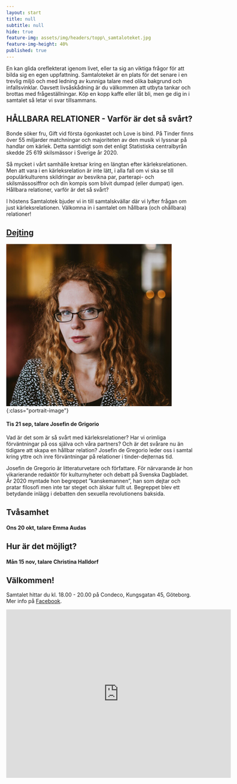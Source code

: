 ```yaml
---
layout: start
title: null
subtitle: null
hide: true
feature-img: assets/img/headers/topp\_samtaloteket.jpg
feature-img-height: 40%
published: true
---
```

En kan glida oreflekterat igenom livet, eller ta sig an viktiga
frågor för att bilda sig en egen uppfattning. Samtaloteket är en plats för det
senare i en trevlig miljö och med ledning av kunniga talare med olika bakgrund
och infallsvinklar. Oavsett livsåskådning är du välkommen att utbyta tankar
och brottas med frågeställningar. Köp en kopp kaffe eller låt bli, men ge dig
in i samtalet så letar vi svar tillsammans.


## HÅLLBARA RELATIONER - Varför är det så svårt?
Bonde söker fru, Gift vid första ögonkastet och Love is bind. På Tinder finns över 55 miljarder matchningar och majoriteten av den musik vi lyssnar på handlar om kärlek. Detta samtidigt som det enligt Statistiska centralbyrån skedde 25 619 skilsmässor i Sverige år 2020.

Så mycket i vårt samhälle kretsar kring en längtan efter kärleksrelationen. Men att vara i en kärleksrelation är inte lätt, i alla fall om vi ska se till populärkulturens skildringar av besvikna par, parterapi- och skilsmässosiffror och din kompis som blivit dumpad (eller dumpat) igen. Hållbara relationer, varför är det så svårt?

I höstens Samtalotek bjuder vi in till samtalskvällar där vi lyfter frågan om just kärleksrelationen. Välkomna in i samtalet om hållbara (och ohållbara) relationer!

## [Dejting](https://www.facebook.com/events/219468756821000/)

![Josefin de Grigorio](assets/img/speakers/josefin_de_grigorio.jpg 'Josefin de Grigorio'){:class="portrait-image"}

#### Tis 21 sep, talare Josefin de Grigorio
Vad är det som är så svårt med kärleksrelationer? Har vi orimliga förväntningar på oss själva och våra partners? Och är det svårare nu än tidigare att skapa en hållbar relation? Josefin de Gregorio leder oss i samtal kring yttre och inre förväntningar på relationer i tinder-dejternas tid.

Josefin de Gregorio är litteraturvetare och författare. För närvarande är hon vikarierande redaktör för kulturnyheter och debatt på Svenska Dagbladet. År 2020 myntade hon begreppet ”kanskemannen”, han som dejtar och pratar filosofi men inte tar steget och älskar fullt ut. Begreppet blev ett betydande inlägg i debatten den sexuella revolutionens baksida.

## Tvåsamhet
<!--
![Emma Audas](assets/img/speakers/emma_audas.jpg 'Emma Audas'){:class="portrait-image"}
-->
#### Ons 20 okt, talare Emma Audas

## Hur är det möjligt?
<!--
![Christina Halldorf](assets/img/speakers/christina_halldorf.jpg 'Christina Halldorf'){:class="portrait-image"}
-->

#### Mån 15 nov, talare Christina Halldorf


## Välkommen!
Samtalet hittar du kl. 18.00 - 20.00 på Condeco, Kungsgatan 45, Göteborg. Mer info på [Facebook](https://www.facebook.com/samtaloteket).

<div style="text-align: center">
<iframe src="https://www.google.com/maps/embed?pb=!1m18!1m12!1m3!1d2131.709934542498!2d11.964510816462013!3d57.70439774726267!2m3!1f0!2f0!3f0!3m2!1i1024!2i768!4f13.1!3m3!1m2!1s0x464ff36f899a096f%3A0xb1ede17b02db4611!2sCondeco%20Kungsgatan!5e0!3m2!1ssv!2sse!4v1631559932082!5m2!1ssv!2sse" width="600" height="450" frameborder="0" style="border:0; padding:0" allowfullscreen></iframe>
</div>
